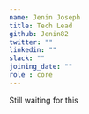 ```yaml
---
name: Jenin Joseph
title: Tech Lead
github: Jenin82
twitter: ""
linkedin: ""
slack: ""
joining_date: ""
role : core
---
```


Still waiting for this
